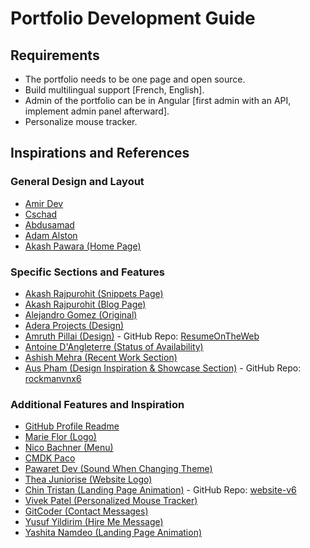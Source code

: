 # Portfolio Development Guide

## Requirements
- The portfolio needs to be one page and open source.
- Build multilingual support [French, English].
- Admin of the portfolio can be in Angular [first admin with an API, implement admin panel afterward].
- Personalize mouse tracker.

## Inspirations and References

### General Design and Layout
- [Amir Dev](https://amirdev.nl/)
- [Cschad](https://cschad.com/)
- [Abdusamad](https://www.abdusamad.uz/)
- [Adam Alston](https://www.adamalston.com/)
- [Akash Pawara (Home Page)](https://akashpawara.com/)

### Specific Sections and Features
- [Akash Rajpurohit (Snippets Page)](https://akashrajpurohit.com/snippets/?ref=nav)
- [Akash Rajpurohit (Blog Page)](https://akashrajpurohit.com/blogs/?ref=nav)
- [Alejandro Gomez (Original)](https://alejandro-gomez.vercel.app/apps/loteria-monarca#challenge)
- [Adera Projects (Design)](https://www.a-dera.com/projects#)
- [Amruth Pillai (Design)](https://www.amruthpillai.com/) - GitHub Repo: [ResumeOnTheWeb](https://github.com/AmruthPillai/ResumeOnTheWeb)
- [Antoine D'Angleterre (Status of Availability)](https://www.antoinedangleterre.com/)
- [Ashish Mehra (Recent Work Section)](https://ashishmehra.dev/)
- [Aus Pham (Design Inspiration & Showcase Section)](https://auspham.dev/#projects) - GitHub Repo: [rockmanvnx6](https://github.com/rockmanvnx6)

### Additional Features and Inspiration
- [GitHub Profile Readme](https://github.com/rockmanvnx6/rockmanvnx6)
- [Marie Flor (Logo)](https://marieflor.dev/about)
- [Nico Bachner (Menu)](https://github.com/nico-bachner/v6)
- [CMDK Paco](https://cmdk.paco.me/)
- [Pawaret Dev (Sound When Changing Theme)](https://www.pawaret.dev/)
- [Thea Juniorise (Website Logo)](https://thea.juniorise.com/)
- [Chin Tristan (Landing Page Animation)](https://www.chintristan.io/) - GitHub Repo: [website-v6](https://github.com/maxijonson/website-v6)
- [Vivek Patel (Personalized Mouse Tracker)](https://www.vivek9patel.com/)
- [GitCoder (Contact Messages)](https://gitcoder.vercel.app/contact)
- [Yusuf Yildirim (Hire Me Message)](https://www.yusufyildirim.dev/)
- [Yashita Namdeo (Landing Page Animation)](https://yashitanamdeo.github.io/)
